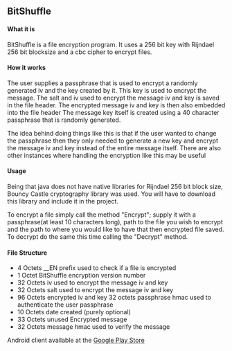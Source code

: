## BitShuffle

#### What it is
BitShuffle is a file encryption program. It uses a 256 bit key with Rijndael 256 bit blocksize and a cbc cipher to encrypt files.


#### How it works

The user supplies a passphrase that is used to encrypt a randomly generated iv and the key created by it. This key is used to encrypt the message.
The salt and iv used to encrypt the message iv and key is saved in the file header.
The encrypted message iv and key is then also embedded into the file header
The message key itself is created using a 40 character passphrase that is randomly generated.

The idea behind doing things like this is that if the user wanted to change the passphrase then they only needed to generate a new key and encrypt the message iv and key instead of the entire message itself. There are also other instances where handling the encryption like this may be useful

#### Usage

Being that java does not have native libraries for Rijndael 256 bit block size, Bouncy Castle cryptography library was used. You will have to download this library and include it in the project.

To encrypt a file simply call the method "Encrypt"; supply it with a passphrase(at least 10 characters long), path to the file you wish to encrypt and the path to where you would like to have that then encrypted file saved.
To decrypt do the same this time calling the "Decrypt" method.


#### File Structure 

 - 4 Octets __EN prefix used to check if a file is encrypted 
 - 1 Octet BitShuffle encryption version number 
 - 32 Octets iv used to encrypt the message iv and key
 - 32 Octets salt used to encrypt the message iv and key
 - 96 Octets encrypted iv and key 32 octets passphrase hmac used to authenticate the user passphrase
 - 10 Octets date created (purely optional)
 - 33 Octets unused Encrypted message 
 - 32 Octets message hmac used to verify the message

Android client available at the [Google Play Store](https://play.google.com/store/apps/details?id=digitaltakesroot.com.BitShuffle)
